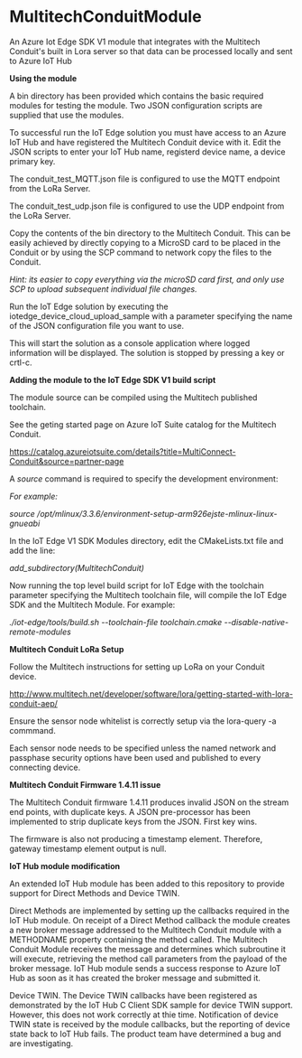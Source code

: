 # MultitechConduitModule
An Azure Iot Edge SDK V1 module that integrates with the Multitech Conduit's built in Lora server so that data can be processed locally and sent to Azure IoT Hub

<b>Using the module</b>

A bin directory has been provided which contains the basic required modules for testing the module. Two JSON configuration scripts are supplied that use the modules.

To successful run the IoT Edge solution you must have access to an Azure IoT Hub and have registered the Multitech Conduit device with it. Edit the JSON scripts to enter your IoT Hub name, registerd device name, a device primary key.

The conduit_test_MQTT.json file is configured to use the MQTT endpoint from the LoRa Server.

The conduit_test_udp.json file is configured to use the UDP endpoint from the LoRa Server.

Copy the contents of the bin directory to the Multitech Conduit. This can be easily achieved by directly copying to a MicroSD card to be placed in the Conduit or by using the SCP command to network copy the files to the Conduit.

<i>Hint: its easier to copy everything via the microSD card first, and only use SCP to upload subsequent individual file changes.</i>

Run the IoT Edge solution by executing the iotedge_device_cloud_upload_sample with a parameter specifying the name of the JSON configuration file you want to use.

This will start the solution as a console application where logged information will be displayed.
The solution is stopped by pressing a key or crtl-c.

<b>Adding the module to the IoT Edge SDK V1 build script</b>

The module source can be compiled using the Multitech published toolchain.

See the geting started page on Azure IoT Suite catalog for the Multitech Conduit.

https://catalog.azureiotsuite.com/details?title=MultiConnect-Conduit&source=partner-page

A <i>source</i> command is required to specify the development environment:

<i>For example:

source /opt/mlinux/3.3.6/environment-setup-arm926ejste-mlinux-linux-gnueabi
</i>

In the IoT Edge V1 SDK Modules directory, edit the CMakeLists.txt file and add the line:

<i>add_subdirectory(MultitechConduit)
</i>

Now running the top level build script for IoT Edge with the toolchain parameter specifying the Multitech toolchain file, will compile the IoT Edge SDK and the Multitech Module. For example:

<i>./iot-edge/tools/build.sh --toolchain-file toolchain.cmake --disable-native-remote-modules</i>

<b>Multitech Conduit LoRa Setup</b>

Follow the Multitech instructions for setting up LoRa on your Conduit device.

http://www.multitech.net/developer/software/lora/getting-started-with-lora-conduit-aep/

Ensure the sensor node whitelist is correctly setup via the lora-query -a commmand.

Each sensor node needs to be specified unless the named network and passphase security options have been used and published to every connecting device.

<b>Multitech Conduit Firmware 1.4.11 issue</b>

The Multitech Conduit firmware 1.4.11 produces invalid JSON on the stream end points, with duplicate keys. A JSON pre-processor has been implemented to strip duplicate keys from the JSON. First key wins.

The firmware is also not producing a timestamp element. Therefore, gateway timestamp element output is null.

<b>IoT Hub module modification</b>

An extended IoT Hub module has been added to this repository to provide support for Direct Methods and Device TWIN. 

Direct Methods are implemented by setting up the callbacks required in the IoT Hub module. On receipt of a Direct Method callback the module creates a new broker message addressed to the Multitech Conduit module with a METHODNAME property containing the method called. The Multitech Conduit Module receives the message and determines which subroutine it will execute, retrieving the method call parameters from the payload of the broker message.
IoT Hub module sends a success response to Azure IoT Hub as soon as it has created the broker message and submitted it. 

Device TWIN. The Device TWIN callbacks have been registered as demonstrated by the IoT Hub C Client SDK sample for device TWIN support. However, this does not work correctly at thie time. Notification of device TWIN state is received by the module callbacks, but the reporting of device state back to IoT Hub fails. The product team have determined a bug and are investigating.